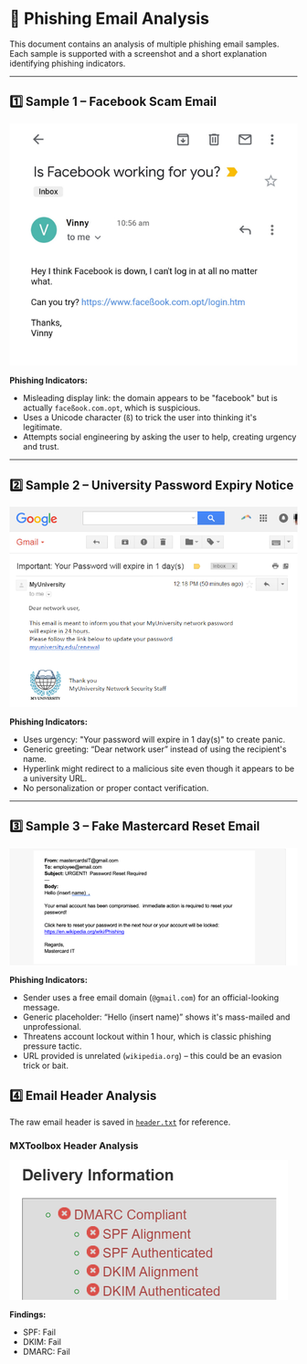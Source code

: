 # 📄 Phishing Email Analysis

This document contains an analysis of multiple phishing email samples. Each sample is supported with a screenshot and a short explanation identifying phishing indicators.

---

## 1️⃣ Sample 1 – Facebook Scam Email

![Facebook Phishing Email](image1.png)

**Phishing Indicators:**
- Misleading display link: the domain appears to be "facebook" but is actually `faceßook.com.opt`, which is suspicious.
- Uses a Unicode character (`ß`) to trick the user into thinking it's legitimate.
- Attempts social engineering by asking the user to help, creating urgency and trust.

---

## 2️⃣ Sample 2 – University Password Expiry Notice

![University Email Phish](image2.png)

**Phishing Indicators:**
- Uses urgency: "Your password will expire in 1 day(s)" to create panic.
- Generic greeting: “Dear network user” instead of using the recipient's name.
- Hyperlink might redirect to a malicious site even though it appears to be a university URL.
- No personalization or proper contact verification.

---

## 3️⃣ Sample 3 – Fake Mastercard Reset Email

![Mastercard Email Phish](image3.png)

**Phishing Indicators:**
- Sender uses a free email domain (`@gmail.com`) for an official-looking message.
- Generic placeholder: “Hello (insert name)” shows it's mass-mailed and unprofessional.
- Threatens account lockout within 1 hour, which is classic phishing pressure tactic.
- URL provided is unrelated (`wikipedia.org`) – this could be an evasion trick or bait.

## 4️⃣ Email Header Analysis

The raw email header is saved in [`header.txt`](header.txt) for reference.

### MXToolbox Header Analysis

![MXToolbox Result](mx.png)

**Findings:**
- SPF: Fail
- DKIM: Fail
- DMARC: Fail
  
